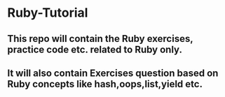 # Ruby-Tutorial
## This repo will contain the Ruby exercises, practice code etc. related to Ruby only.

## It will also contain Exercises question based on Ruby concepts like hash,oops,list,yield etc.
